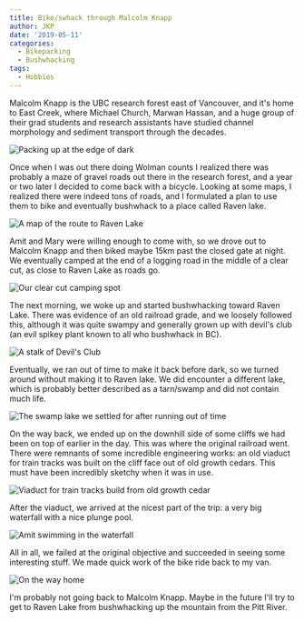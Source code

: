 ```yaml
---
title: Bike/swhack through Malcolm Knapp
author: JKP
date: '2019-05-11'
categories:
  - Bikepacking
  - Bushwhacking
tags:
  - Hobbies
---
```


Malcolm Knapp is the UBC research forest east of Vancouver, and it's home to East Creek, where Michael Church, Marwan Hassan, and a huge group of their grad students and research assistants have studied channel morphology and sediment transport through the decades.


![Packing up at the edge of dark](/mn1.jpg)


Once when I was out there doing Wolman counts I realized there was probably a maze of gravel roads out there in the research forest, and a year or two later I decided to come back with a bicycle. Looking at some maps, I realized there were indeed tons of roads, and I formulated a plan to use them to bike and eventually bushwhack to a place called Raven lake.

![A map of the route to Raven Lake](/mn2.jpg)

Amit and Mary were willing enough to come with, so we drove out to Malcolm Knapp and then biked maybe 15km past the closed gate at night. We eventually camped at the end of a logging road in the middle of a clear cut, as close to Raven Lake as roads go.

![Our clear cut camping spot](/mn3.jpg)

The next morning, we woke up and started bushwhacking toward Raven Lake. There was evidence of an old railroad grade, and we loosely followed this, although it was quite swampy and generally grown up with devil's club (an evil spikey plant known to all who bushwhack in BC).

![A stalk of Devil's Club](/mn4.jpg)

Eventually, we ran out of time to make it back before dark, so we turned around without making it to Raven lake.
We did encounter a different lake, which is probably better described as a tarn/swamp and did not contain much life.

![The swamp lake we settled for after running out of time](/mn5.jpg)

On the way back, we ended up on the downhill side of some cliffs we had been on top of earlier in the day.
This was where the original railroad went. There were remnants of some incredible engineering works: an old viaduct for train tracks was built on the cliff face out of old growth cedars. This must have been incredibly sketchy when it was in use.

![Viaduct for train tracks build from old growth cedar](/mn6.jpg)

After the viaduct, we arrived at the nicest part of the trip: a very big waterfall with a nice plunge pool.

![Amit swimming in the waterfall](/mn7.jpg)

All in all, we failed at the original objective and succeeded in seeing some interesting stuff. We made quick work of the bike ride back to my van.

![On the way home](/mn8.jpg)

I'm probably not going back to Malcolm Knapp. Maybe in the future I'll try to get to Raven Lake from bushwhacking up the mountain from the Pitt River.

 
